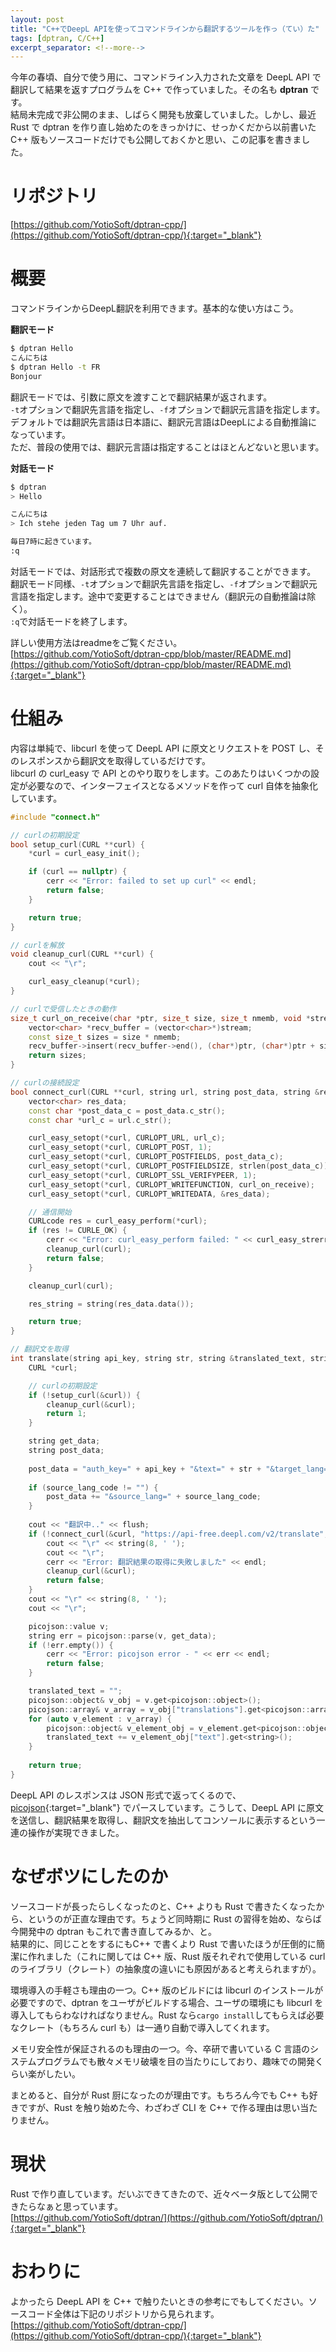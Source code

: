 ```yaml
---
layout: post
title: "C++でDeepL APIを使ってコマンドラインから翻訳するツールを作っ（てい）た"
tags: [dptran, C/C++]
excerpt_separator: <!--more-->
---
```


今年の春頃、自分で使う用に、コマンドライン入力された文章を DeepL API で翻訳して結果を返すプログラムを C++ で作っていました。その名も **dptran** です。  
結局未完成で非公開のまま、しばらく開発も放棄していました。しかし、最近 Rust で dptran を作り直し始めたのをきっかけに、せっかくだから以前書いた C++ 版もソースコードだけでも公開しておくかと思い、この記事を書きました。

<!--more-->  

# リポジトリ

[https://github.com/YotioSoft/dptran-cpp/](https://github.com/YotioSoft/dptran-cpp/){:target="_blank"}


# 概要

コマンドラインからDeepL翻訳を利用できます。基本的な使い方はこう。  

**翻訳モード**

```bash
$ dptran Hello
こんにちは
$ dptran Hello -t FR
Bonjour
```

翻訳モードでは、引数に原文を渡すことで翻訳結果が返されます。  
``-t``オプションで翻訳先言語を指定し、``-f``オプションで翻訳元言語を指定します。  
デフォルトでは翻訳先言語は日本語に、翻訳元言語はDeepLによる自動推論になっています。  
ただ、普段の使用では、翻訳元言語は指定することはほとんどないと思います。  

**対話モード**

```bash
$ dptran
> Hello

こんにちは
> Ich stehe jeden Tag um 7 Uhr auf.

毎日7時に起きています。
:q
```

対話モードでは、対話形式で複数の原文を連続して翻訳することができます。  
翻訳モード同様、``-t``オプションで翻訳先言語を指定し、``-f``オプションで翻訳元言語を指定します。途中で変更することはできません（翻訳元の自動推論は除く）。  
``:q``で対話モードを終了します。

詳しい使用方法はreadmeをご覧ください。  
[https://github.com/YotioSoft/dptran-cpp/blob/master/README.md](https://github.com/YotioSoft/dptran-cpp/blob/master/README.md){:target="_blank"}

# 仕組み

内容は単純で、libcurl を使って DeepL API に原文とリクエストを POST し、そのレスポンスから翻訳文を取得しているだけです。  
libcurl の curl_easy で API とのやり取りをします。このあたりはいくつかの設定が必要なので、インターフェイスとなるメソッドを作って curl 自体を抽象化しています。  

```c++
#include "connect.h"

// curlの初期設定
bool setup_curl(CURL **curl) {
    *curl = curl_easy_init();

    if (curl == nullptr) {
        cerr << "Error: failed to set up curl" << endl;
        return false;
    }

    return true;
}

// curlを解放
void cleanup_curl(CURL **curl) {
    cout << "\r";

    curl_easy_cleanup(*curl);
}

// curlで受信したときの動作
size_t curl_on_receive(char *ptr, size_t size, size_t nmemb, void *stream) {
    vector<char> *recv_buffer = (vector<char>*)stream;
    const size_t sizes = size * nmemb;
    recv_buffer->insert(recv_buffer->end(), (char*)ptr, (char*)ptr + sizes);
    return sizes;
}

// curlの接続設定
bool connect_curl(CURL **curl, string url, string post_data, string &res_string) {
    vector<char> res_data;
    const char *post_data_c = post_data.c_str();
    const char *url_c = url.c_str();

    curl_easy_setopt(*curl, CURLOPT_URL, url_c);
    curl_easy_setopt(*curl, CURLOPT_POST, 1);
    curl_easy_setopt(*curl, CURLOPT_POSTFIELDS, post_data_c);
    curl_easy_setopt(*curl, CURLOPT_POSTFIELDSIZE, strlen(post_data_c));
    curl_easy_setopt(*curl, CURLOPT_SSL_VERIFYPEER, 1);
    curl_easy_setopt(*curl, CURLOPT_WRITEFUNCTION, curl_on_receive);
    curl_easy_setopt(*curl, CURLOPT_WRITEDATA, &res_data);

    // 通信開始
    CURLcode res = curl_easy_perform(*curl);
    if (res != CURLE_OK) {
        cerr << "Error: curl_easy_perform failed: " << curl_easy_strerror(res) << endl;
        cleanup_curl(curl);
        return false;
    }

    cleanup_curl(curl);

    res_string = string(res_data.data());

    return true;
}
```

```c++
// 翻訳文を取得
int translate(string api_key, string str, string &translated_text, string source_lang_code, string target_lang_code) {
    CURL *curl;

    // curlの初期設定
    if (!setup_curl(&curl)) {
        cleanup_curl(&curl);
        return 1;
    }

    string get_data;
    string post_data;
    
    post_data = "auth_key=" + api_key + "&text=" + str + "&target_lang=" + target_lang_code;
    
    if (source_lang_code != "") {
        post_data += "&source_lang=" + source_lang_code;
    }
    
    cout << "翻訳中.." << flush;
    if (!connect_curl(&curl, "https://api-free.deepl.com/v2/translate", post_data, get_data)) {
        cout << "\r" << string(8, ' ');
        cout << "\r";
        cerr << "Error: 翻訳結果の取得に失敗しました" << endl;
        cleanup_curl(&curl);
        return false;
    }
    cout << "\r" << string(8, ' ');
    cout << "\r";

    picojson::value v;
    string err = picojson::parse(v, get_data);
    if (!err.empty()) {
        cerr << "Error: picojson error - " << err << endl;
        return false;
    }

    translated_text = "";
    picojson::object& v_obj = v.get<picojson::object>();
    picojson::array& v_array = v_obj["translations"].get<picojson::array>();
    for (auto v_element : v_array) {
        picojson::object& v_element_obj = v_element.get<picojson::object>();
        translated_text += v_element_obj["text"].get<string>();
    }
    
    return true;
}
```

DeepL API のレスポンスは JSON 形式で返ってくるので、[picojson](https://github.com/kazuho/picojson){:target="_blank"} でパースしています。こうして、DeepL API に原文を送信し、翻訳結果を取得し、翻訳文を抽出してコンソールに表示するという一連の操作が実現できました。

# なぜボツにしたのか

ソースコードが長ったらしくなったのと、C++ よりも Rust で書きたくなったから、というのが正直な理由です。ちょうど同時期に Rust の習得を始め、ならば今開発中の dptran もこれで書き直してみるか、と。  
結果的に、同じことをするにもC++ で書くより Rust で書いたほうが圧倒的に簡潔に作れました（これに関しては C++ 版、Rust 版それぞれで使用している curl のライブラリ（クレート）の抽象度の違いにも原因があると考えられますが）。  

環境導入の手軽さも理由の一つ。C++ 版のビルドには libcurl のインストールが必要ですので、dptran をユーザがビルドする場合、ユーザの環境にも libcurl を導入してもらわなければなりません。Rust なら``cargo install``してもらえば必要なクレート（もちろん curl も）は一通り自動で導入してくれます。  

メモリ安全性が保証されるのも理由の一つ。今、卒研で書いている C 言語のシステムプログラムでも散々メモリ破壊を目の当たりにしており、趣味での開発くらい楽がしたい。  

まとめると、自分が Rust 厨になったのが理由です。もちろん今でも C++ も好きですが、Rust を触り始めた今、わざわざ CLI を C++ で作る理由は思い当たりません。

# 現状

Rust で作り直しています。だいぶできてきたので、近々ベータ版として公開できたらなぁと思っています。  
[https://github.com/YotioSoft/dptran/](https://github.com/YotioSoft/dptran/){:target="_blank"}

# おわりに

よかったら DeepL API を C++ で触りたいときの参考にでもしてください。ソースコード全体は下記のリポジトリから見られます。  
[https://github.com/YotioSoft/dptran-cpp/](https://github.com/YotioSoft/dptran-cpp/){:target="_blank"}
